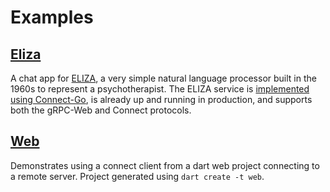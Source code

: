 # Examples

## [Eliza](./eliza/)

A chat app for [ELIZA](https://en.wikipedia.org/wiki/ELIZA), a very simple natural language processor built in the 1960s to represent a psychotherapist. The ELIZA service is [implemented using Connect-Go](https://github.com/connectrpc/examples-go), is already up and running in production, and supports both the gRPC-Web and Connect protocols.

## [Web](./web/)

Demonstrates using a connect client from a dart web project connecting to a remote server.
Project generated using `dart create -t web`.
